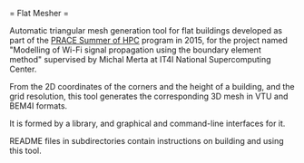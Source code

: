 = Flat Mesher =

Automatic triangular mesh generation tool for flat buildings developed as part of the
[PRACE Summer of HPC](https://summerofhpc.prace-ri.eu/) program in 2015, for the project named
"Modelling of Wi-Fi signal propagation using the boundary element method" supervised by Michal
Merta at IT4I National Supercomputing Center.

From the 2D coordinates of the corners and the height of a building, and the grid resolution, this
tool generates the corresponding 3D mesh in VTU and BEM4I formats.

It is formed by a library, and graphical and command-line interfaces for it.

README files in subdirectories contain instructions on building and using this tool.
